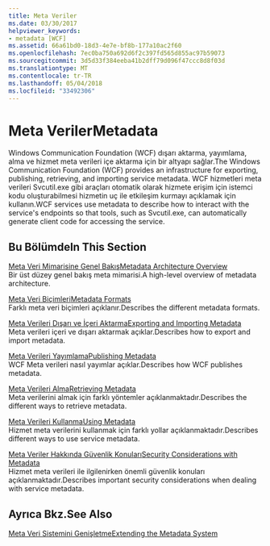 ```yaml
---
title: Meta Veriler
ms.date: 03/30/2017
helpviewer_keywords:
- metadata [WCF]
ms.assetid: 66a61bd0-18d3-4e7e-bf8b-177a10ac2f60
ms.openlocfilehash: 7ec0ba750a692d6f2c397fd565d855ac97b59073
ms.sourcegitcommit: 3d5d33f384eeba41b2dff79d096f47ccc8d8f03d
ms.translationtype: MT
ms.contentlocale: tr-TR
ms.lasthandoff: 05/04/2018
ms.locfileid: "33492306"
---
```

# <a name="metadata"></a><span data-ttu-id="52205-102">Meta Veriler</span><span class="sxs-lookup"><span data-stu-id="52205-102">Metadata</span></span>
<span data-ttu-id="52205-103">Windows Communication Foundation (WCF) dışarı aktarma, yayımlama, alma ve hizmet meta verileri içe aktarma için bir altyapı sağlar.</span><span class="sxs-lookup"><span data-stu-id="52205-103">The Windows Communication Foundation (WCF) provides an infrastructure for exporting, publishing, retrieving, and importing service metadata.</span></span> <span data-ttu-id="52205-104">WCF hizmetleri meta verileri Svcutil.exe gibi araçları otomatik olarak hizmete erişim için istemci kodu oluşturabilmesi hizmetin uç ile etkileşim kurmayı açıklamak için kullanın.</span><span class="sxs-lookup"><span data-stu-id="52205-104">WCF services use metadata to describe how to interact with the service's endpoints so that tools, such as Svcutil.exe, can automatically generate client code for accessing the service.</span></span>  
  
## <a name="in-this-section"></a><span data-ttu-id="52205-105">Bu Bölümde</span><span class="sxs-lookup"><span data-stu-id="52205-105">In This Section</span></span>  
 [<span data-ttu-id="52205-106">Meta Veri Mimarisine Genel Bakış</span><span class="sxs-lookup"><span data-stu-id="52205-106">Metadata Architecture Overview</span></span>](../../../../docs/framework/wcf/feature-details/metadata-architecture-overview.md)  
 <span data-ttu-id="52205-107">Bir üst düzey genel bakış meta mimarisi.</span><span class="sxs-lookup"><span data-stu-id="52205-107">A high-level overview of metadata architecture.</span></span>  
  
 [<span data-ttu-id="52205-108">Meta Veri Biçimleri</span><span class="sxs-lookup"><span data-stu-id="52205-108">Metadata Formats</span></span>](../../../../docs/framework/wcf/feature-details/metadata-formats.md)  
 <span data-ttu-id="52205-109">Farklı meta veri biçimleri açıklanır.</span><span class="sxs-lookup"><span data-stu-id="52205-109">Describes the different metadata formats.</span></span>  
  
 [<span data-ttu-id="52205-110">Meta Verileri Dışarı ve İçeri Aktarma</span><span class="sxs-lookup"><span data-stu-id="52205-110">Exporting and Importing Metadata</span></span>](../../../../docs/framework/wcf/feature-details/exporting-and-importing-metadata.md)  
 <span data-ttu-id="52205-111">Meta verileri içeri ve dışarı aktarmak açıklar.</span><span class="sxs-lookup"><span data-stu-id="52205-111">Describes how to export and import metadata.</span></span>  
  
 [<span data-ttu-id="52205-112">Meta Verileri Yayımlama</span><span class="sxs-lookup"><span data-stu-id="52205-112">Publishing Metadata</span></span>](../../../../docs/framework/wcf/feature-details/publishing-metadata.md)  
 <span data-ttu-id="52205-113">WCF Meta verileri nasıl yayımlar açıklar.</span><span class="sxs-lookup"><span data-stu-id="52205-113">Describes how WCF publishes metadata.</span></span>  
  
 [<span data-ttu-id="52205-114">Meta Verileri Alma</span><span class="sxs-lookup"><span data-stu-id="52205-114">Retrieving Metadata</span></span>](../../../../docs/framework/wcf/feature-details/retrieving-metadata.md)  
 <span data-ttu-id="52205-115">Meta verilerini almak için farklı yöntemler açıklanmaktadır.</span><span class="sxs-lookup"><span data-stu-id="52205-115">Describes the different ways to retrieve metadata.</span></span>  
  
 [<span data-ttu-id="52205-116">Meta Verileri Kullanma</span><span class="sxs-lookup"><span data-stu-id="52205-116">Using Metadata</span></span>](../../../../docs/framework/wcf/feature-details/using-metadata.md)  
 <span data-ttu-id="52205-117">Hizmet meta verilerini kullanmak için farklı yollar açıklanmaktadır.</span><span class="sxs-lookup"><span data-stu-id="52205-117">Describes different ways to use service metadata.</span></span>  
  
 [<span data-ttu-id="52205-118">Meta Veriler Hakkında Güvenlik Konuları</span><span class="sxs-lookup"><span data-stu-id="52205-118">Security Considerations with Metadata</span></span>](../../../../docs/framework/wcf/feature-details/security-considerations-with-metadata.md)  
 <span data-ttu-id="52205-119">Hizmet meta verileri ile ilgilenirken önemli güvenlik konuları açıklanmaktadır.</span><span class="sxs-lookup"><span data-stu-id="52205-119">Describes important security considerations when dealing with service metadata.</span></span>  
  
## <a name="see-also"></a><span data-ttu-id="52205-120">Ayrıca Bkz.</span><span class="sxs-lookup"><span data-stu-id="52205-120">See Also</span></span>  
 [<span data-ttu-id="52205-121">Meta Veri Sistemini Genişletme</span><span class="sxs-lookup"><span data-stu-id="52205-121">Extending the Metadata System</span></span>](../../../../docs/framework/wcf/extending/extending-the-metadata-system.md)
